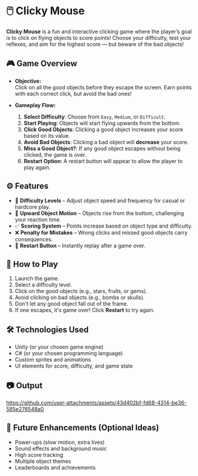 # 🖱️ Clicky Mouse

**Clicky Mouse** is a fun and interactive clicking game where the player’s goal is to click on flying objects to score points! Choose your difficulty, test your reflexes, and aim for the highest score — but beware of the bad objects!


## 🎮 Game Overview

- **Objective:**  
  Click on all the good objects before they escape the screen. Earn points with each correct click, but avoid the bad ones!

- **Gameplay Flow:**
  1. **Select Difficulty**: Choose from `Easy`, `Medium`, or `Difficult`.
  2. **Start Playing**: Objects will start flying upwards from the bottom.
  3. **Click Good Objects**: Clicking a good object increases your score based on its value.
  4. **Avoid Bad Objects**: Clicking a bad object will **decrease** your score.
  5. **Miss a Good Object?**: If any good object escapes without being clicked, the game is over.
  6. **Restart Option**: A restart button will appear to allow the player to play again.


## ⚙️ Features

- 🌟 **Difficulty Levels** – Adjust object speed and frequency for casual or hardcore play.
- 🔼 **Upward Object Motion** – Objects rise from the bottom, challenging your reaction time.
- ✅ **Scoring System** – Points increase based on object type and difficulty.
- ❌ **Penalty for Mistakes** – Wrong clicks and missed good objects carry consequences.
- 🔁 **Restart Button** – Instantly replay after a game over.


## 🧠 How to Play

1. Launch the game.
2. Select a difficulty level.
3. Click on the good objects (e.g., stars, fruits, or gems).
4. Avoid clicking on bad objects (e.g., bombs or skulls).
5. Don't let any good object fall out of the frame.
6. If one escapes, it's game over! Click **Restart** to try again.


## 🛠️ Technologies Used

- Unity (or your chosen game engine)
- C# (or your chosen programming language)
- Custom sprites and animations
- UI elements for score, difficulty, and game state



## 📷 Output




https://github.com/user-attachments/assets/43d402bf-fd68-4314-be36-585e276548a0




## 🚀 Future Enhancements (Optional Ideas)

- Power-ups (slow motion, extra lives)
- Sound effects and background music
- High score tracking
- Multiple object themes
- Leaderboards and achievements
